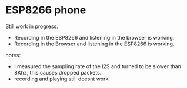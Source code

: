 # ESP8266 phone

Still work in progress.


- Recording in the ESP8266 and listening in the browser is working. 
- Recording in the Browser and listening in the ESP8266 is working. 

notes:
- I measured the sampling rate of the I2S and turned to be slower than 8Khz, this causes dropped packets.
- recording and playing still doesnt work. 
